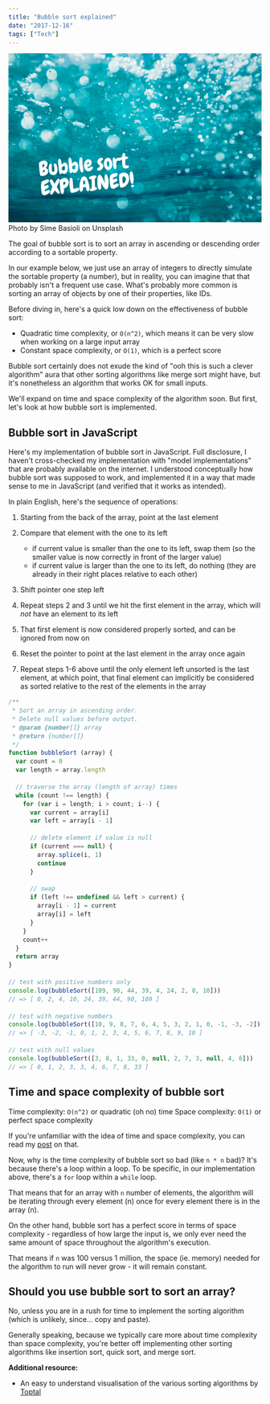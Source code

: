 ```yaml
---
title: "Bubble sort explained"
date: "2017-12-16"
tags: ["Tech"]
---
```


![bubble sort explained banner ](images/BSP-bubble-sort-explained.png) Photo by Sime Basioli on Unsplash

The goal of bubble sort is to sort an array in ascending or descending order according to a sortable property.

In our example below, we just use an array of integers to directly simulate the sortable property (a number), but in reality, you can imagine that that probably isn't a frequent use case. What's probably more common is sorting an array of objects by one of their properties, like IDs.

Before diving in, here's a quick low down on the effectiveness of bubble sort:

- Quadratic time complexity, or `O(n^2)`, which means it can be very slow when working on a large input array
- Constant space complexity, or `O(1)`, which is a perfect score

Bubble sort certainly does not exude the kind of "ooh this is such a clever algorithm" aura that other sorting algorithms like merge sort might have, but it's nonetheless an algorithm that works OK for small inputs.

We'll expand on time and space complexity of the algorithm soon. But first, let's look at how bubble sort is implemented.

## Bubble sort in JavaScript

Here's my implementation of bubble sort in JavaScript. Full disclosure, I haven't cross-checked my implementation with "model implementations" that are probably available on the internet. I understood conceptually how bubble sort was supposed to work, and implemented it in a way that made sense to me in JavaScript (and verified that it works as intended).

In plain English, here's the sequence of operations:

1. Starting from the back of the array, point at the last element
2. Compare that element with the one to its left
    
    - if current value is smaller than the one to its left, swap them (so the smaller value is now correctly in front of the larger value)
    - if current value is larger than the one to its left, do nothing (they are already in their right places relative to each other)
3. Shift pointer one step left
4. Repeat steps 2 and 3 until we hit the first element in the array, which will _not_ have an element to its left
5. That first element is now considered properly sorted, and can be ignored from now on
6. Reset the pointer to point at the last element in the array once again
7. Repeat steps 1-6 above until the only element left unsorted is the last element, at which point, that final element can implicitly be considered as sorted relative to the rest of the elements in the array

```js
/**
 * Sort an array in ascending order.
 * Delete null values before output.
 * @param {number[]} array
 * @return {number[]}
 */
function bubbleSort (array) {
  var count = 0
  var length = array.length

  // traverse the array (length of array) times
  while (count !== length) {
    for (var i = length; i > count; i--) {
      var current = array[i]
      var left = array[i - 1]

      // delete element if value is null
      if (current === null) {
        array.splice(i, 1)
        continue
      }

      // swap
      if (left !== undefined && left > current) {
        array[i - 1] = current
        array[i] = left
      }
    }
    count++
  }
  return array
}

// test with positive numbers only
console.log(bubbleSort([109, 90, 44, 39, 4, 24, 2, 0, 10]))
// => [ 0, 2, 4, 10, 24, 39, 44, 90, 109 ]

// test with negative numbers
console.log(bubbleSort([10, 9, 8, 7, 6, 4, 5, 3, 2, 1, 0, -1, -3, -2]))
// => [ -3, -2, -1, 0, 1, 2, 3, 4, 5, 6, 7, 8, 9, 10 ]

// test with null values
console.log(bubbleSort([3, 8, 1, 33, 0, null, 2, 7, 3, null, 4, 6]))
// => [ 0, 1, 2, 3, 3, 4, 6, 7, 8, 33 ]
```

## Time and space complexity of bubble sort

Time complexity: `O(n^2)` or quadratic (oh no) time Space complexity: `O(1)` or perfect space complexity

If you're unfamiliar with the idea of time and space complexity, you can read my [post](/2017-11-15-algorithm-time-complexity-big-o-notation/) on that.

Now, why is the time complexity of bubble sort so bad (like `n * n` bad)? It's because there's a loop within a loop. To be specific, in our implementation above, there's a `for` loop within a `while` loop.

That means that for an array with `n` number of elements, the algorithm will be iterating through every element (n) once for every element there is in the array (n).

On the other hand, bubble sort has a perfect score in terms of space complexity - regardless of how large the input is, we only ever need the same amount of space throughout the algorithm's execution.

That means if `n` was 100 versus 1 million, the space (ie. memory) needed for the algorithm to run will never grow - it will remain constant.

## Should you use bubble sort to sort an array?

No, unless you are in a rush for time to implement the sorting algorithm (which is unlikely, since... copy and paste).

Generally speaking, because we typically care more about time complexity than space complexity, you're better off implementing other sorting algorithms like insertion sort, quick sort, and merge sort.

**Additional resource:**

- An easy to understand visualisation of the various sorting algorithms by [Toptal](https://www.toptal.com/developers/sorting-algorithms/)
